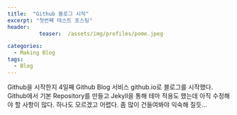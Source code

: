 ```yaml
---
title:  "Github 블로그 시작"
excerpt: "첫번째 테스트 포스팅"
header:  
          teaser:  /assets/img/profiles/pome.jpeg

categories:
  - Making Blog
tags:
  - Blog
---
```


Github을 시작한지 4일째 Github Blog 서비스 
github.io로 블로그를 시작했다.
Github에서 기본 Repository를 만들고
Jekyll을 통해 테마 적용도 했는데 아직 수정해야 할 사항이 많다.
하나도 모르겠고 어렵다.
좀 많이 건들여봐야 익숙해 질듯...